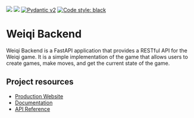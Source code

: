 [<img src="https://img.shields.io/badge/Python-v3.12-blue">](https://www.python.org/downloads/release/python-3119/)
[<img src="https://img.shields.io/badge/FastAPI-v0.115.5-green">](https://www.python.org/downloads/release/python-3119/)
[![Pydantic v2](https://img.shields.io/endpoint?url=https://raw.githubusercontent.com/pydantic/pydantic/main/docs/badge/v2.json)](https://docs.pydantic.dev/latest/contributing/#badges)
[![Code style: black](https://img.shields.io/badge/code%20style-black-000000.svg)](https://github.com/psf/black)

# Weiqi Backend

Weiqi Backend is a FastAPI application that provides a RESTful API for the Weiqi game. It is a simple implementation of the game that allows users to create games, make moves, and get the current state of the game.

## Project resources

- [Production Website](https://duerx9ttvgdyw.cloudfront.net)
- [Documentation](/weiqi-backend)
- [API Reference](/weiqi-backend/docs/api)